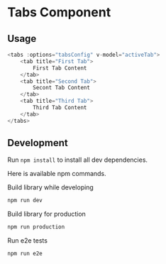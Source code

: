 # Tabs Component

## Usage
```js
<tabs :options="tabsConfig" v-model="activeTab">
    <tab title="First Tab">
        First Tab Content
    </tab>
    <tab title="Second Tab">
        Secont Tab Content
    </tab>
    <tab title="Third Tab">
        Third Tab Content
    </tab>
</tabs>
```

## Development
Run `npm install` to install all dev dependencies.

Here is available npm commands.

Build library while developing
```sh
npm run dev
```

Build library for production
```sh
npm run production
```

Run e2e tests
```sh
npm run e2e
```